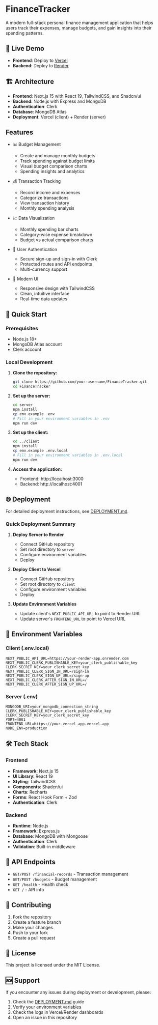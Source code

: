# FinanceTracker

A modern full-stack personal finance management application that helps users track their expenses, manage budgets, and gain insights into their spending patterns.

## 🚀 Live Demo

- **Frontend**: Deploy to [Vercel](https://vercel.com)
- **Backend**: Deploy to [Render](https://render.com)

## 🏗️ Architecture

- **Frontend**: Next.js 15 with React 19, TailwindCSS, and Shadcn/ui
- **Backend**: Node.js with Express and MongoDB
- **Authentication**: Clerk
- **Database**: MongoDB Atlas
- **Deployment**: Vercel (client) + Render (server)

## Features

- 📊 Budget Management

  - Create and manage monthly budgets
  - Track spending against budget limits
  - Visual budget comparison charts
  - Spending insights and analytics

- 💰 Transaction Tracking

  - Record income and expenses
  - Categorize transactions
  - View transaction history
  - Monthly spending analysis

- 📈 Data Visualization

  - Monthly spending bar charts
  - Category-wise expense breakdown
  - Budget vs actual comparison charts

- 🔐 User Authentication

  - Secure sign-up and sign-in with Clerk
  - Protected routes and API endpoints
  - Multi-currency support

- 🌟 Modern UI
  - Responsive design with TailwindCSS
  - Clean, intuitive interface
  - Real-time data updates

## 🚀 Quick Start

### Prerequisites

- Node.js 18+
- MongoDB Atlas account
- Clerk account

### Local Development

1. **Clone the repository:**

   ```bash
   git clone https://github.com/your-username/FinanceTracker.git
   cd FinanceTracker
   ```

2. **Set up the server:**

   ```bash
   cd server
   npm install
   cp env.example .env
   # Fill in your environment variables in .env
   npm run dev
   ```

3. **Set up the client:**

   ```bash
   cd ../client
   npm install
   cp env.example .env.local
   # Fill in your environment variables in .env.local
   npm run dev
   ```

4. **Access the application:**
   - Frontend: http://localhost:3000
   - Backend: http://localhost:4001

## 🌐 Deployment

For detailed deployment instructions, see [DEPLOYMENT.md](./DEPLOYMENT.md).

### Quick Deployment Summary

1. **Deploy Server to Render**

   - Connect GitHub repository
   - Set root directory to `server`
   - Configure environment variables
   - Deploy

2. **Deploy Client to Vercel**

   - Connect GitHub repository
   - Set root directory to `client`
   - Configure environment variables
   - Deploy

3. **Update Environment Variables**
   - Update client's `NEXT_PUBLIC_API_URL` to point to Render URL
   - Update server's `FRONTEND_URL` to point to Vercel URL

## 🔧 Environment Variables

### Client (.env.local)

```env
NEXT_PUBLIC_API_URL=https://your-render-app.onrender.com
NEXT_PUBLIC_CLERK_PUBLISHABLE_KEY=your_clerk_publishable_key
CLERK_SECRET_KEY=your_clerk_secret_key
NEXT_PUBLIC_CLERK_SIGN_IN_URL=/sign-in
NEXT_PUBLIC_CLERK_SIGN_UP_URL=/sign-up
NEXT_PUBLIC_CLERK_AFTER_SIGN_IN_URL=/
NEXT_PUBLIC_CLERK_AFTER_SIGN_UP_URL=/
```

### Server (.env)

```env
MONGODB_URI=your_mongodb_connection_string
CLERK_PUBLISHABLE_KEY=your_clerk_publishable_key
CLERK_SECRET_KEY=your_clerk_secret_key
PORT=4001
FRONTEND_URL=https://your-vercel-app.vercel.app
NODE_ENV=production
```

## 🛠️ Tech Stack

### Frontend

- **Framework**: Next.js 15
- **UI Library**: React 19
- **Styling**: TailwindCSS
- **Components**: Shadcn/ui
- **Charts**: Recharts
- **Forms**: React Hook Form + Zod
- **Authentication**: Clerk

### Backend

- **Runtime**: Node.js
- **Framework**: Express.js
- **Database**: MongoDB with Mongoose
- **Authentication**: Clerk
- **Validation**: Built-in middleware

## 📝 API Endpoints

- `GET/POST /financial-records` - Transaction management
- `GET/POST /budgets` - Budget management
- `GET /health` - Health check
- `GET /` - API info

## 🤝 Contributing

1. Fork the repository
2. Create a feature branch
3. Make your changes
4. Push to your fork
5. Create a pull request

## 📄 License

This project is licensed under the MIT License.

## 🆘 Support

If you encounter any issues during deployment or development, please:

1. Check the [DEPLOYMENT.md](./DEPLOYMENT.md) guide
2. Verify your environment variables
3. Check the logs in Vercel/Render dashboards
4. Open an issue in this repository
